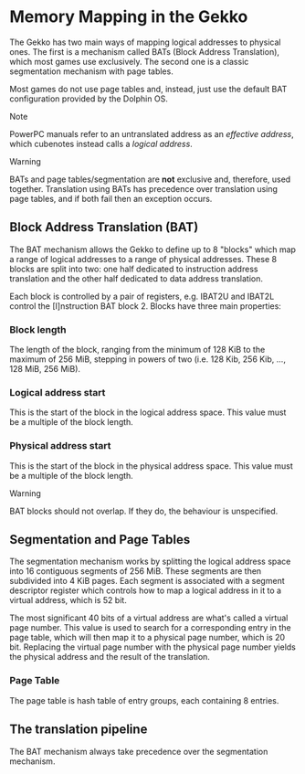 # Memory Mapping in the Gekko

The Gekko has two main ways of mapping logical addresses to physical ones. The first is a mechanism
called BATs (Block Address Translation), which most games use exclusively. The second one is a
classic segmentation mechanism with page tables.

Most games do not use page tables and, instead, just use the default BAT configuration provided by
the Dolphin OS.

> [!NOTE]
> PowerPC manuals refer to an untranslated address as an _effective address_, which cubenotes instead
> calls a _logical address_.

> [!WARNING]
> BATs and page tables/segmentation are **not** exclusive and, therefore, used together.
> Translation using BATs has precedence over translation using page tables, and if both fail then
> an exception occurs.

## Block Address Translation (BAT)

The BAT mechanism allows the Gekko to define up to 8 "blocks" which map a range of logical addresses
to a range of physical addresses. These 8 blocks are split into two: one half dedicated to instruction
address translation and the other half dedicated to data address translation.

Each block is controlled by a pair of registers, e.g. IBAT2U and IBAT2L control the [I]nstruction
BAT block 2. Blocks have three main properties:

<div class="frame">

### Block length

The length of the block, ranging from the minimum of 128 KiB to the maximum of 256 MiB, stepping in
powers of two (i.e. 128 Kib, 256 Kib, ..., 128 MiB, 256 MiB).

### Logical address start

This is the start of the block in the logical address space. This value must be a multiple of the
block length.

### Physical address start

This is the start of the block in the physical address space. This value must be a multiple of the
block length.

</div>

> [!WARNING]
> BAT blocks should not overlap. If they do, the behaviour is unspecified.

## Segmentation and Page Tables

The segmentation mechanism works by splitting the logical address space into 16 contiguous
segments of 256 MiB. These segments are then subdivided into 4 KiB pages. Each segment is associated
with a segment descriptor register which controls how to map a logical address in it to a virtual
address, which is 52 bit.

The most significant 40 bits of a virtual address are what's called a virtual page number. This value
is used to search for a corresponding entry in the page table, which will then map it to a physical
page number, which is 20 bit. Replacing the virtual page number with the physical page number yields
the physical address and the result of the translation.

### Page Table

The page table is hash table of entry groups, each containing 8 entries.

## The translation pipeline

The BAT mechanism always take precedence over the segmentation mechanism.
